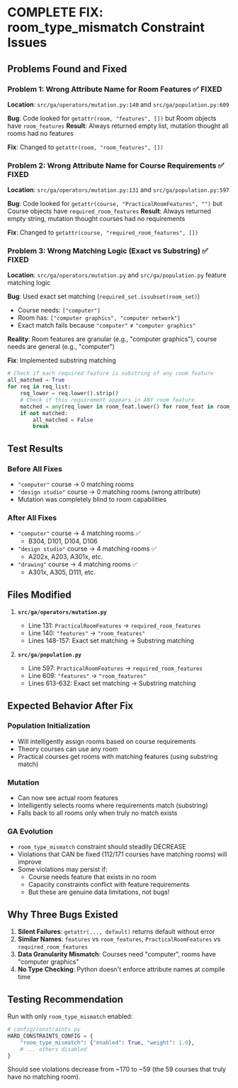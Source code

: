 # COMPLETE FIX: room_type_mismatch Constraint Issues

## Problems Found and Fixed

### Problem 1: Wrong Attribute Name for Room Features ✅ FIXED
**Location**: `src/ga/operators/mutation.py:140` and `src/ga/population.py:609`

**Bug**: Code looked for `getattr(room, "features", [])` but Room objects have `room_features`
**Result**: Always returned empty list, mutation thought all rooms had no features

**Fix**: Changed to `getattr(room, "room_features", [])`

### Problem 2: Wrong Attribute Name for Course Requirements ✅ FIXED
**Location**: `src/ga/operators/mutation.py:131` and `src/ga/population.py:597`

**Bug**: Code looked for `getattr(course, "PracticalRoomFeatures", "")` but Course objects have `required_room_features`
**Result**: Always returned empty string, mutation thought courses had no requirements

**Fix**: Changed to `getattr(course, "required_room_features", [])`

### Problem 3: Wrong Matching Logic (Exact vs Substring) ✅ FIXED
**Location**: `src/ga/operators/mutation.py` and `src/ga/population.py` feature matching logic

**Bug**: Used exact set matching (`required_set.issubset(room_set)`)
- Course needs: `["computer"]`
- Room has: `["computer graphics", "computer network"]`
- Exact match fails because `"computer"` ≠ `"computer graphics"`

**Reality**: Room features are granular (e.g., "computer graphics"), course needs are general (e.g., "computer")

**Fix**: Implemented substring matching
```python
# Check if each required feature is substring of any room feature
all_matched = True
for req in req_list:
    req_lower = req.lower().strip()
    # Check if this requirement appears in ANY room feature
    matched = any(req_lower in room_feat.lower() for room_feat in room_list)
    if not matched:
        all_matched = False
        break
```

## Test Results

### Before All Fixes
- `"computer"` course → 0 matching rooms
- `"design studio"` course → 0 matching rooms (wrong attribute)
- Mutation was completely blind to room capabilities

### After All Fixes
- `"computer"` course → 4 matching rooms ✅
  - B304, D101, D104, D106
- `"design studio"` course → 4 matching rooms ✅
  - A202x, A203, A301x, etc.
- `"drawing"` course → 4 matching rooms ✅
  - A301x, A305, D111, etc.

## Files Modified

1. **`src/ga/operators/mutation.py`**
   - Line 131: `PracticalRoomFeatures` → `required_room_features`
   - Line 140: `"features"` → `"room_features"`
   - Lines 148-157: Exact set matching → Substring matching

2. **`src/ga/population.py`**
   - Line 597: `PracticalRoomFeatures` → `required_room_features`
   - Line 609: `"features"` → `"room_features"`
   - Lines 613-632: Exact set matching → Substring matching

## Expected Behavior After Fix

### Population Initialization
- Will intelligently assign rooms based on course requirements
- Theory courses can use any room
- Practical courses get rooms with matching features (using substring match)

### Mutation
- Can now see actual room features
- Intelligently selects rooms where requirements match (substring)
- Falls back to all rooms only when truly no match exists

### GA Evolution
- `room_type_mismatch` constraint should steadily DECREASE
- Violations that CAN be fixed (112/171 courses have matching rooms) will improve
- Some violations may persist if:
  - Course needs feature that exists in no room
  - Capacity constraints conflict with feature requirements
  - But these are genuine data limitations, not bugs!

## Why Three Bugs Existed

1. **Silent Failures**: `getattr(..., default)` returns default without error
2. **Similar Names**: `features` vs `room_features`, `PracticalRoomFeatures` vs `required_room_features`
3. **Data Granularity Mismatch**: Courses need "computer", rooms have "computer graphics"
4. **No Type Checking**: Python doesn't enforce attribute names at compile time

## Testing Recommendation

Run with only `room_type_mismatch` enabled:
```python
# config/constraints.py
HARD_CONSTRAINTS_CONFIG = {
    "room_type_mismatch": {"enabled": True, "weight": 1.0},
    # ... others disabled
}
```

Should see violations decrease from ~170 to ~59 (the 59 courses that truly have no matching room).
